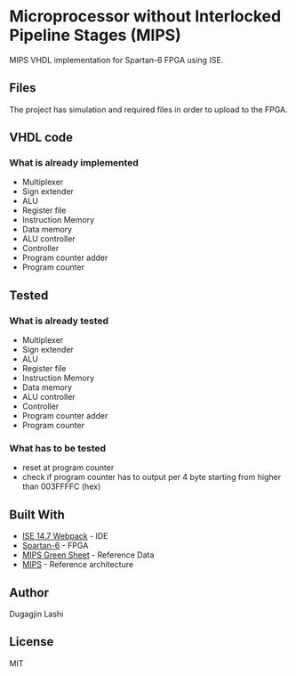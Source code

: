 # Microprocessor without Interlocked Pipeline Stages (MIPS)

MIPS VHDL implementation for Spartan-6 FPGA using ISE.

## Files

The project has simulation and required files in order to upload to the FPGA.

## VHDL code
### What is already implemented

- Multiplexer
- Sign extender
- ALU
- Register file
- Instruction Memory
- Data memory
- ALU controller
- Controller
- Program counter adder
- Program counter

## Tested
### What is already tested

- Multiplexer
- Sign extender
- ALU
- Register file
- Instruction Memory
- Data memory
- ALU controller
- Controller
- Program counter adder
- Program counter

### What has to be tested

- reset at program counter
- check if program counter has to output per 4 byte starting from higher than 003FFFFC (hex)

## Built With

* [ISE 14.7 Webpack](https://www.xilinx.com/products/design-tools/ise-design-suite.html) - IDE
* [Spartan-6](https://www.xilinx.com/products/silicon-devices/fpga/spartan-6.html) - FPGA
* [MIPS Green Sheet](https://inst.eecs.berkeley.edu/~cs61c/resources/MIPS_Green_Sheet.pdf) - Reference Data
* [MIPS](https://i.imgur.com/6R3Xz.png) - Reference architecture

## Author

Dugagjin Lashi

## License

MIT
